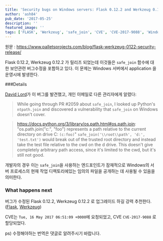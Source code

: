 ```yaml
---
title: 'Security bugs on Windows servers: Flask 0.12.2 and Werkzeug 0.12.2 released'
author: 'ash84'
pub_date: '2017-05-25'
description: ''
featured_image: ''
tags: ['FLASK', 'Werkzeug', 'safe_join', 'CVE', 'CVE-2017-9088', 'Windows Flask', 'dev']
---
```


원문 : https://www.palletsprojects.com/blog/flask-werkzeug-0122-security-release/

Flask 0.12.2, Werkzeug 0.12.2 가 릴리즈 되었는데 이것들은 `safe_join` 함수에 대한 보안관련 버그수정을 포함하고 있다. 이 문제는 Windows 서버에서 application 을 운영시에 발생한다. 

###Details


[David Lord](https://twitter.com/davidism)가 이 버그를 발견했고, 개인 이메일로 다른 관리자에게 알렸다:


> While going through PR #2059 about `safe_join`, I looked up Python's `ntpath.join` and discovered a vulnerability that `safe_join` on Windows doesn't cover.

>https://docs.python.org/3/library/os.path.html#os.path.join: "os.path.join("c:", "foo") represents a path relative to the current directory on drive C: `(c:foo)`" 
`safe_join('\\root\\path', 'd:', 'test.txt')` would break out of the trusted root directory and instead take the test file relative to the cwd on the d drive. This doesn't give completely arbitrary path access, since it's limited to the cwd, but it's still not good.


개발자의 경우 이는 `safe_join`을 사용하는 엔드포인트가 잠재적으로 Windows의 서버 프로세스의 현재 작업 디렉토리에있는 임의의 파일을 공개하는 데 사용될 수 있음을 의미한다. 


### What happens next

버그가 수정된 Flask 0.12.2, Werkzeug 0.12.2 로 업그레이드 하길 강력 추천한다.([Flask](https://github.com/pallets/flask/pull/2284), [Werkzeug](https://github.com/pallets/werkzeug/commit/2497866d7eafa64ca5eb4fb3d1747c05036bf318))

CVE는 `Tue, 16 May 2017 06:51:09 +0000`에 요청되었고, CVE `CVE-2017-9088` 로 할당되었다. 


ps) 수정해야하는 번역은 댓글로 알려주시기 바랍니다. 
